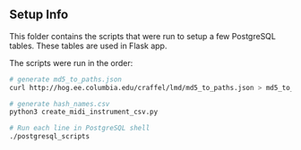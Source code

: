 ## Setup Info
This folder contains the scripts that were run to setup a few PostgreSQL tables. These tables are used in Flask app.

The scripts were run in the order:

```sh
# generate md5_to_paths.json
curl http://hog.ee.columbia.edu/craffel/lmd/md5_to_paths.json > md5_to_paths.json

# generate hash_names.csv
python3 create_midi_instrument_csv.py

# Run each line in PostgreSQL shell
./postgresql_scripts
```
